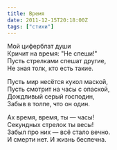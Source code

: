 ```yaml
---
title: Время
date: 2011-12-15T20:18:00Z
tags: ["стихи"]
---
```


Мой циферблат души  
Кричит на время: "Не спеши!"  
Пусть стрелками спешат другие,  
Не зная толк, кто есть такие.

Пусть мир несётся кукол маской,  
Пусть смотрит на часы с опаской,  
Дождливый серый господин,  
Забыв в толпе, что он один.

Ах время, время, ты — часы!  
Секундных стрелок ты весы!  
Забыл про них — всё стало вечно.  
И смерти нет. И жизнь беспечна.  
